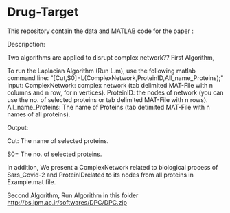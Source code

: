# Drug-Target

This repository contain the data and MATLAB code for the paper :

Descripotion:

Two algorithms are applied to disrupt complex network??
First Algorithm, 

To run the Laplacian Algorithm (Run L.m), use the following matlab command line:
"[Cut,S0]=L(ComplexNetwork,ProteinID,All_name_Proteins);"
Input:
ComplexNetwork:  complex network (tab delimited MAT-File with n columns and n row, for n vertices).
ProteinID:    the nodes of network (you can use the no. of selected proteins or tab delimited MAT-File with n rows).
All_name_Proteins: The name of Proteins (tab detimited MAT-File with n names of all proteins).

Output:

Cut: The name of selected proteins.

S0= The no. of selected proteins.

In addition, We present a ComplexNetwork related to biological process of Sars_Covid-2 and
ProteinIDrelated to its nodes from all proteins in Example.mat file.

Second Algorithm,
Run Algorithm in this folder http://bs.ipm.ac.ir/softwares/DPC/DPC.zip








